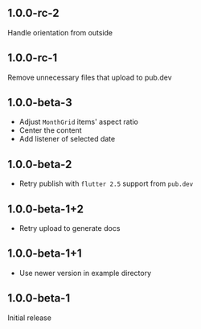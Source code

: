 ## 1.0.0-rc-2

Handle orientation from outside

## 1.0.0-rc-1

Remove unnecessary files that upload to pub.dev

## 1.0.0-beta-3

* Adjust `MonthGrid` items' aspect ratio
* Center the content
* Add listener of selected date

## 1.0.0-beta-2

* Retry publish with `flutter 2.5` support from `pub.dev`

## 1.0.0-beta-1+2

* Retry upload to generate docs

## 1.0.0-beta-1+1

* Use newer version in example directory

## 1.0.0-beta-1

Initial release